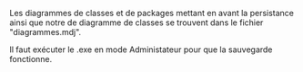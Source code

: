 Les diagrammes de classes et de packages mettant en avant la persistance ainsi que notre de diagramme de classes se trouvent dans le fichier "diagrammes.mdj".

Il faut exécuter le .exe en mode Administateur pour que la sauvegarde fonctionne. 